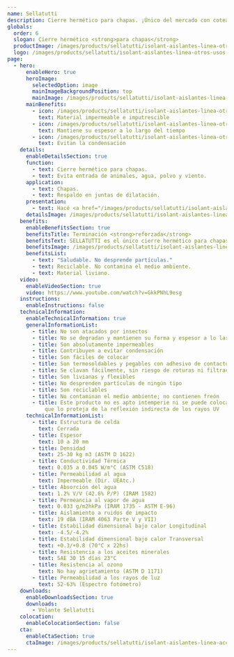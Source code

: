```yaml
---
name: Sellatutti
description: Cierre hermético para chapas. ¡Único del mercado con coteado reforzado!
globals:
  order: 6
  slogan: Cierre hermético <strong>para chapas</strong>
  productImage: /images/products/sellatutti/isolant-aislantes-linea-otros-usos-sellatutti-producto-rollo.png
  logo: /images/products/sellatutti/isolant-aislantes-linea-otros-usos-sellatutti-logo.jpg
page:
  - hero:
      enableHero: true
      heroImage:
        selectedOption: image
        mainImageBackgroundPosition: top
        mainImage: /images/products/sellatutti/isolant-aislantes-linea-accesorios-sellatutti-imagen-fondo.jpg
      mainBenefits:
        - icon: /images/products/sellatutti/isolant-aislantes-linea-otros-usos-sellatutti-beneficio-1.svg
          text: Material impermeable e imputrescible
        - icon: /images/products/sellatutti/isolant-aislantes-linea-otros-usos-sellatutti-beneficio-2.svg
          text: Mantiene su espesor a lo largo del tiempo
        - icon: /images/products/sellatutti/isolant-aislantes-linea-otros-usos-sellatutti-beneficio-3.svg
          text: Evitan la condensación
    details:
      enableDetailsSection: true
      function:
        - text: Cierre hermético para chapas.
        - text: Evita entrada de animales, agua, polvo y viento.
      application:
        - text: Chapas.
        - text: Respaldo en juntas de dilatación.
      presentation:
        - text: Hacé <a href="/images/products/sellatutti/isolant-aislantes-linea-vivienda-sellatutti-presentaciones.webp" target="_blank" rel="noopener noreferrer" class="font-bold">click acá</a> para ver todas las presentaciones disponibles
      detailsImage: /images/products/sellatutti/isolant-aislantes-linea-otros-usos-sellatutti-imagen-detalle.jpg
    benefits:
      enableBenefitsSection: true
      benefitsTitle: Terminación <strong>reforzada</strong>
      benefitsText: SELLATUTTI es el único cierre hermético para chapas y juntas, que presenta una terminación reforzada en ambas cara. Esto alarga su vida útil y lo hace más difícil de romper para pájaros y animales.
      benefitsImage: /images/products/sellatutti/isolant-aislantes-linea-otros-usos-sellatutti-beneficio-exclusivo.jpg
      benefitsList:
        - text: "Saludable. No desprende partículas."
        - text: Reciclable. No contamina el medio ambiente.
        - text: Material liviano.
    video:
      enableVideoSection: true
      video: https://www.youtube.com/watch?v=GkkPNhL9esg
    instructions:
      enableInstructions: false
    technicalInformation:
      enableTechnicalInformation: true
      generalInformationList:
        - title: No son atacados por insectos
        - title: No se degradan y mantienen su forma y espesor a lo largo del tiempo
        - title: Son absolutamente impermeables
        - title: Contribuyen a evitar condensación
        - title: Son fáciles de colocar
        - title: Son termosoldables y pegables con adhesivo de contacto
        - title: Se clavan fácilmente, sin riesgo de roturas ni filtraciones
        - title: Son livianas y flexibles
        - title: No desprenden partículas de ningún tipo
        - title: Son reciclables
        - title: No contaminan el medio ambiente; no contienen freón
        - title: Este producto no es apto intemperie ni se puede colocar sin un cielorraso
            que lo proteja de la reflexión indirecta de los rayos UV
      technicalInformationList:
        - title: Estructura de celda
          text: Cerrada
        - title: Espesor
          text: 10 a 20 mm
        - title: Densidad
          text: 25-30 kg m3 (ASTM D 1622)
        - title: Conductividad Térmica
          text: 0.035 a 0.045 W/m°C (ASTM C518)
        - title: Permeabilidad al agua
          text: Impermeable (Dir. UEAtc.)
        - title: Absorción del agua
          text: 1.2% V/V (42.6% P/P) (IRAM 1582)
        - title: Permeancia al vapor de agua
          text: 0.033 g/m2hkPa (IRAM 1735 - ASTM E-96)
        - title: Aislamiento a ruidos de impacto
          text: 19 dBA (IRAM 4063 Parte V y VII)
        - title: Estabilidad dimensional bajo calor Longitudinal
          text: -4.5/-4.2%
        - title: Estabilidad dimensional bajo calor Transversal
          text: +0.3/+0.8 (70°C x 22hs)
        - title: Resistencia a los aceites minerales
          text: SAE 30 15 días 23°C
        - title: Resistencia al ozono
          text: No hay agrietamiento (ASTM D 1171)
        - title: Permeabilidad a los rayos de luz
          text: 52-63% (Espectro fotómetro)
    downloads:
      enableDownloadsSection: true
      downloads:
        - Volante Sellatutti
    colocation:
      enableColocationSection: false
    cta:
      enableCtaSection: true
      ctaImage: /images/products/sellatutti/isolant-aislantes-linea-accesorios-sellatutti-imagen-cta.jpg
---
```

